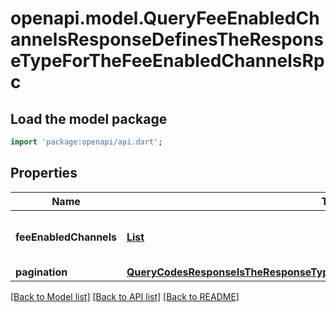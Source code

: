 # openapi.model.QueryFeeEnabledChannelsResponseDefinesTheResponseTypeForTheFeeEnabledChannelsRpc

## Load the model package
```dart
import 'package:openapi/api.dart';
```

## Properties
Name | Type | Description | Notes
------------ | ------------- | ------------- | -------------
**feeEnabledChannels** | [**List<FeeEnabledChannelContainsThePortIDChannelIDForAFeeEnabledChannel>**](FeeEnabledChannelContainsThePortIDChannelIDForAFeeEnabledChannel.md) |  | [optional] [default to const []]
**pagination** | [**QueryCodesResponseIsTheResponseTypeForTheQueryCodesRPCMethodPagination**](QueryCodesResponseIsTheResponseTypeForTheQueryCodesRPCMethodPagination.md) |  | [optional] 

[[Back to Model list]](../README.md#documentation-for-models) [[Back to API list]](../README.md#documentation-for-api-endpoints) [[Back to README]](../README.md)


